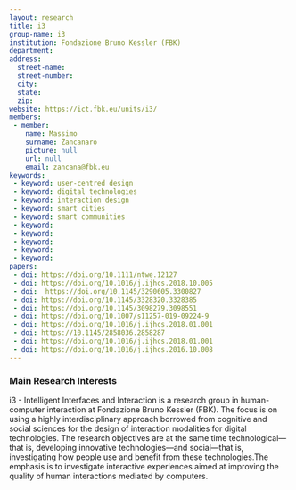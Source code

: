 ```yaml
---
layout: research
title: i3
group-name: i3
institution: Fondazione Bruno Kessler (FBK)
department: 
address: 
  street-name: 
  street-number: 
  city: 
  state: 
  zip: 
website: https://ict.fbk.eu/units/i3/
members: 
 - member: 
    name: Massimo
    surname: Zancanaro
    picture: null
    url: null
    email: zancana@fbk.eu
keywords: 
 - keyword: user-centred design
 - keyword: digital technologies
 - keyword: interaction design
 - keyword: smart cities
 - keyword: smart communities
 - keyword: 
 - keyword: 
 - keyword: 
 - keyword: 
 - keyword: 
papers: 
 - doi: https://doi.org/10.1111/ntwe.12127
 - doi: https://doi.org/10.1016/j.ijhcs.2018.10.005
 - doi:  https://doi.org/10.1145/3290605.3300827
 - doi: https://doi.org/10.1145/3328320.3328385
 - doi: https://doi.org/10.1145/3098279.3098551
 - doi: https://doi.org/10.1007/s11257-019-09224-9
 - doi: https://doi.org/10.1016/j.ijhcs.2018.01.001
 - doi: https://10.1145/2858036.2858287
 - doi: https://doi.org/10.1016/j.ijhcs.2018.01.001
 - doi: https://doi.org/10.1016/j.ijhcs.2016.10.008
---
```



### Main Research Interests
i3 - Intelligent Interfaces and Interaction is a research group in  human-computer interaction at Fondazione Bruno Kessler (FBK). The focus is on using a highly interdisciplinary approach borrowed from cognitive and social sciences for the design of interaction modalities for digital technologies. The research objectives are at the same time technological—that is, developing innovative technologies—and social—that is, investigating how people use and benefit from these technologies.The emphasis is to investigate interactive experiences aimed at improving the quality of human interactions mediated by computers.